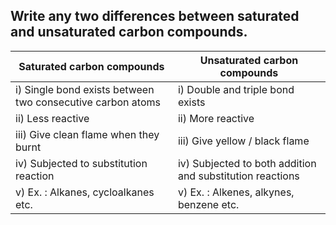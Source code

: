 ## Write any two differences between saturated and unsaturated carbon compounds. 
| Saturated carbon compounds | Unsaturated carbon compounds| 
|-|-| 
| i) Single bond exists between two consecutive carbon atoms | i) Double and triple bond exists
| ii) Less reactive |ii) More reactive
|iii) Give clean flame when they burnt | iii) Give yellow / black flame
|iv) Subjected to substitution reaction | iv) Subjected to both addition and substitution reactions
|v) Ex. : Alkanes, cycloalkanes etc. |v) Ex. : Alkenes, alkynes, benzene etc. 
